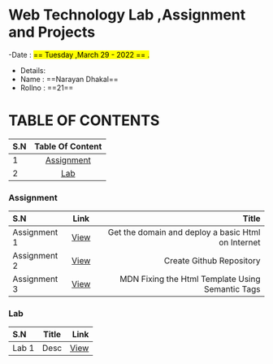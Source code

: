 # Web Technology Lab ,Assignment and Projects
-Date : <mark> == Tuesday ,March 29 - 2022 == .

- Details:
- Name : ==Narayan Dhakal==
- Rollno : ==21==


# TABLE OF CONTENTS



| S.N      | Table Of Content | 
| :---     |    :----:        |  
| 1        |   [Assignment](#Assignment)    |  
| 2        |   [Lab](#lab)    |  




### Assignment 
| S.N      |  Link |  Title |
| :---        |    :----:   |          ---: |
| Assignment 1      |[View](blob/main/Assignments/Assignment%201/README.md)|Get the domain and deploy a basic Html on Internet       |  
| Assignment 2      | <a href="#Homework">View</a> | Create Github Repository     | 
| Assignment 3      |  <a href="#Homework">View</a> |MDN Fixing the Html Template Using Semantic Tags      | 



### Lab 
| S.N      | Title | Link    |
| :---        |    :----:   |          ---: |
| Lab 1      | Desc     |  <a href="#Homework">View</a> |